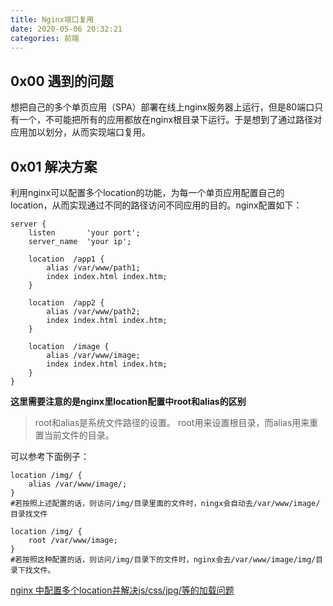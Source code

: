```yaml
---
title: Nginx端口复用
date: 2020-05-06 20:32:21
categories: 前端
---
```


## 0x00 遇到的问题

想把自己的多个单页应用（SPA）部署在线上nginx服务器上运行，但是80端口只有一个，不可能把所有的应用都放在nginx根目录下运行。于是想到了通过路径对应用加以划分，从而实现端口复用。

## 0x01 解决方案

利用nginx可以配置多个location的功能，为每一个单页应用配置自己的location，从而实现通过不同的路径访问不同应用的目的。nginx配置如下：

```
server {
    listen       'your port';
    server_name  'your ip';

    location  /app1 {
        alias /var/www/path1;
        index index.html index.htm;
    }

    location  /app2 {
        alias /var/www/path2;
        index index.html index.htm;
    }

    location  /image {
        alias /var/www/image;
        index index.html index.htm;
    }
}

```

**这里需要注意的是nginx里location配置中root和alias的区别**
 
> root和alias是系统文件路径的设置。 
> root用来设置根目录，而alias用来重置当前文件的目录。

可以参考下面例子：
```
location /img/ {
    alias /var/www/image/;
}
#若按照上述配置的话，则访问/img/目录里面的文件时，ningx会自动去/var/www/image/目录找文件

location /img/ {
    root /var/www/image;
}
#若按照这种配置的话，则访问/img/目录下的文件时，nginx会去/var/www/image/img/目录下找文件。

```
[nginx 中配置多个location并解决js/css/jpg/等的加载问题](https://blog.csdn.net/ZHangFFYY/article/details/78494637)
